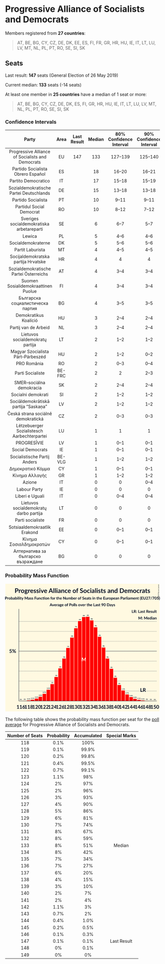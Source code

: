 # Progressive Alliance of Socialists and Democrats

Members registered from **27 countries**:

> AT, BE, BG, CY, CZ, DE, DK, EE, ES, FI, FR, GR, HR, HU, IE, IT, LT, LU, LV, MT, NL, PL, PT, RO, SE, SI, SK

## Seats

Last result: **147** seats (General Election of 26 May 2019)

Current median: **133** seats (-14 seats)

At least one member in **25 countries** have a median of 1 seat or more:

> AT, BE, BG, CY, CZ, DE, DK, ES, FI, GR, HR, HU, IE, IT, LT, LU, LV, MT, NL, PL, PT, RO, SE, SI, SK

### Confidence Intervals

| Party | Area | Last Result | Median | 80% Confidence Interval | 90% Confidence Interval | 95% Confidence Interval | 99% Confidence Interval |
|:-----:|:----:|:-----------:|:------:|:-----------------------:|:-----------------------:|:-----------------------:|:-----------------------:|
| Progressive Alliance of Socialists and Democrats | EU | 147 | 133 | 127–139 | 125–140 | 123–142 | 121–145 |
| Partido Socialista Obrero Español | ES | | 18 | 16–20 | 16–21 | 15–21 | 14–22 |
| Partito Democratico | IT | | 17 | 15–18 | 15–19 | 15–19 | 14–20 |
| Sozialdemokratische Partei Deutschlands | DE | | 15 | 13–18 | 13–18 | 12–19 | 11–19 |
| Partido Socialista | PT | | 10 | 9–11 | 9–11 | 9–12 | 8–12 |
| Partidul Social Democrat | RO | | 10 | 8–12 | 7–12 | 7–12 | 7–13 |
| Sveriges socialdemokratiska arbetareparti | SE | | 6 | 6–7 | 5–7 | 5–7 | 5–8 |
| Lewica | PL | | 5 | 4–6 | 4–6 | 3–6 | 3–7 |
| Socialdemokraterne | DK | | 5 | 5–6 | 5–6 | 5–6 | 5–6 |
| Partit Laburista | MT | | 4 | 4–5 | 4–5 | 4–5 | 4–5 |
| Socijaldemokratska partija Hrvatske | HR | | 4 | 4 | 4 | 4 | 4 |
| Sozialdemokratische Partei Österreichs | AT | | 4 | 3–4 | 3–4 | 3–4 | 3–5 |
| Suomen Sosialidemokraattinen Puolue | FI | | 4 | 3–4 | 3–4 | 3–4 | 3–4 |
| Българска социалистическа партия | BG | | 4 | 3–5 | 3–5 | 3–5 | 3–5 |
| Demokratikus Koalíció | HU | | 3 | 2–4 | 2–4 | 2–4 | 2–5 |
| Partij van de Arbeid | NL | | 3 | 2–4 | 2–4 | 2–4 | 2–4 |
| Lietuvos socialdemokratų partija | LT | | 2 | 1–2 | 1–2 | 1–2 | 1–3 |
| Magyar Szocialista Párt–Párbeszéd | HU | | 2 | 1–2 | 0–2 | 0–3 | 0–3 |
| PRO România | RO | | 2 | 0–3 | 0–4 | 0–4 | 0–4 |
| Parti Socialiste | BE-FRC | | 2 | 2 | 2–3 | 2–3 | 2–3 |
| SMER–sociálna demokracia | SK | | 2 | 2–4 | 2–4 | 2–4 | 1–4 |
| Socialni demokrati | SI | | 2 | 1–2 | 1–2 | 1–2 | 1–2 |
| Sociāldemokrātiskā partija “Saskaņa” | LV | | 2 | 1–2 | 1–2 | 1–3 | 1–3 |
| Česká strana sociálně demokratická | CZ | | 2 | 0–3 | 0–3 | 0–3 | 0–4 |
| Lëtzebuerger Sozialistesch Aarbechterpartei | LU | | 1 | 1 | 1 | 1 | 1 |
| PROGRESĪVIE | LV | | 1 | 0–1 | 0–1 | 0–1 | 0–1 |
| Social Democrats | IE | | 1 | 0–1 | 0–1 | 0–1 | 0–1 |
| Socialistische Partij Anders | BE-VLG | | 1 | 1–2 | 1–2 | 1–2 | 1–2 |
| Δημοκρατικό Κόμμα | CY | | 1 | 0–1 | 0–1 | 0–1 | 0–1 |
| Κίνημα Αλλαγής | GR | | 1 | 1–2 | 1–2 | 1–2 | 1–2 |
| Azione | IT | | 0 | 0 | 0–4 | 0–4 | 0–4 |
| Labour Party | IE | | 0 | 0 | 0 | 0 | 0 |
| Liberi e Uguali | IT | | 0 | 0–4 | 0–4 | 0–4 | 0–4 |
| Lietuvos socialdemokratų darbo partija | LT | | 0 | 0 | 0 | 0 | 0–1 |
| Parti socialiste | FR | | 0 | 0 | 0 | 0 | 0 |
| Sotsiaaldemokraatlik Erakond | EE | | 0 | 0–1 | 0–1 | 0–1 | 0–1 |
| Κίνημα Σοσιαλδημοκρατών | CY | | 0 | 0–1 | 0–1 | 0–1 | 0–1 |
| Алтернатива за българско възраждане | BG | | 0 | 0 | 0 | 0 | 0 |

### Probability Mass Function

![Graph with seats probability mass function not yet produced](average-2020-08-31-seats-pmf-progressiveallianceofsocialistsanddemocrats.png "Seats Probability Mass Function")

The following table shows the probability mass function per seat for the [poll average](average-2020-08-31.html) for Progressive Alliance of Socialists and Democrats.

| Number of Seats | Probability | Accumulated | Special Marks |
|:---------------:|:-----------:|:-----------:|:-------------:|
| 118 | 0.1% | 100% |  |
| 119 | 0.1% | 99.9% |  |
| 120 | 0.2% | 99.8% |  |
| 121 | 0.4% | 99.5% |  |
| 122 | 0.7% | 99.1% |  |
| 123 | 1.1% | 98% |  |
| 124 | 2% | 97% |  |
| 125 | 2% | 96% |  |
| 126 | 3% | 93% |  |
| 127 | 4% | 90% |  |
| 128 | 5% | 86% |  |
| 129 | 6% | 81% |  |
| 130 | 7% | 74% |  |
| 131 | 8% | 67% |  |
| 132 | 8% | 59% |  |
| 133 | 8% | 51% | Median |
| 134 | 8% | 42% |  |
| 135 | 7% | 34% |  |
| 136 | 7% | 27% |  |
| 137 | 6% | 20% |  |
| 138 | 4% | 15% |  |
| 139 | 3% | 10% |  |
| 140 | 2% | 7% |  |
| 141 | 2% | 4% |  |
| 142 | 1.1% | 3% |  |
| 143 | 0.7% | 2% |  |
| 144 | 0.4% | 1.0% |  |
| 145 | 0.2% | 0.5% |  |
| 146 | 0.1% | 0.3% |  |
| 147 | 0.1% | 0.1% | Last Result |
| 148 | 0% | 0.1% |  |
| 149 | 0% | 0% |  |



